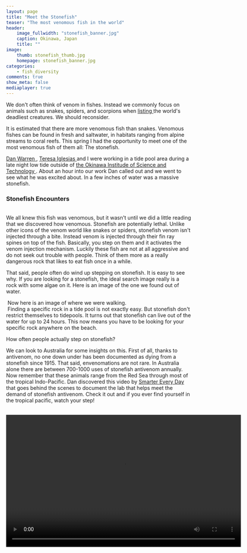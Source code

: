 ```yaml
---
layout: page
title: "Meet the Stonefish"
teaser: "The most venomous fish in the world"
header:
    image_fullwidth: "stonefish_banner.jpg"
    caption: Okinawa, Japan
    title: ""
image:
    thumb: stonefish_thumb.jpg
    homepage: stonefish_banner.jpg
categories:
    - fish_diversity
comments: true
show_meta: false
mediaplayer: true
---
```

 
We don't often think of venom in fishes. Instead we commonly focus on animals such as snakes, spiders, and scorpions when <a href='http://www.bbc.com/earth/story/20151022-one-animal-is-more-venomous-than-any-other'>listing </a>the world's deadliest creatures. We should reconsider.
<br>

It is estimated that there are more venomous fish than snakes. Venomous fishes can be found in fresh and saltwater, in habitats ranging from alpine streams to coral reefs. This spring I had the opportunity to meet one of the most venomous fish of them all: The stonefish.
<br>

<a href='https://danlwarren.wordpress.com/'>Dan Warren </a>, <a href='https://www.researchgate.net/profile/Teresa_Iglesias'>Teresa Iglesias </a> and I were working in a tide pool area during a late night low tide outside of <a href='http://http://www.oist.jp/'>the Okinawa Institude of Science and Technology </a>. About an hour into our work Dan called out and we went to see what he was excited about. In a few inches of water was a massive stonefish.

<h3> Stonefish Encounters </h3>

<br> We all knew this fish was venomous, but it wasn't until we did a little reading that we discovered how venomous. Stonefish are potentially lethal. Unlike other icons of the venom world like snakes or spiders, stonefish venom isn't injected through a bite. Instead venom is injected through their fin ray spines on top of the fish. Basically, you step on them and it activates the venom injection mechanism. Luckily these fish are not at all aggressive and do not seek out trouble with people. Think of them more as a really dangerous rock that likes to eat fish once in a while. 
<br> 

That said, people often do wind up stepping on stonefish. It is easy to see why. If you are looking for a stonefish, the ideal search image really is a rock with some algae on it. Here is an image of the one we found out of water.
<br>

<img  class="b30" src="http://carolinafishes.github.io/images/stonefish2.jpg" alt=""> 
Now here is an image of where we were walking. 
<br>

<img  class="b30" src="http://carolinafishes.github.io/images/stonfish_habitat.jpg" alt=""> 
Finding a specific rock in a tide pool is not exactly easy. But stonefish don't restrict themselves to tidepools. It turns out that stonefish can live out of the water for up to 24 hours. This now means you have to be looking for your specific rock anywhere on the beach. 
<br>

How often people actually step on stonefish? 
<br>

We can look to Australia for some insights on this. First of all, thanks to antivenom, no one down under has been documented as dying from a stonefish since 1915. That said, envenomations are not rare. In Australia alone there are between 700-1000 uses of stonefish antivenom annually. Now remember that these animals range from the Red Sea through most of the tropical Indo-Pacific. Dan discovered this video by <a href='https://www.smartereveryday.com'> Smarter Every Day</a> that goes behind the scenes to document the lab that helps meet the demand of stonefish antivenom. Check it out and if you ever find yourself in the tropical pacific, watch your step! 

<br>

<video width="640" height="360" id="player1"> 
	<source type="video/youtube" src="https://www.youtube.com/watch?v=I8yJkIuvPvM" />
</video>




